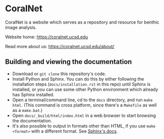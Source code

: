 # CoralNet

CoralNet is a website which serves as a repository and resource for benthic image analysis.

Website home: https://coralnet.ucsd.edu

Read more about us: https://coralnet.ucsd.edu/about/


## Building and viewing the documentation

- Download or `git clone` this repository's code.
- Install Python and Sphinx. You can do this by either following the installation steps (`docs/installation.rst` in this repo) until Sphinx is installed, or you can use some other Python environment which already has Sphinx installed.
- Open a terminal/command line, cd to the `docs` directory, and run `make html`. (This command is cross platform, since there's a ``Makefile`` as well as a ``make.bat``.)
- Open `docs/_build/html/index.html` in a web browser to start browsing the documentation.
- It's also possible to output in formats other than HTML, if you use ``make <format>`` with a different format. See [Sphinx's docs](http://www.sphinx-doc.org/en/master/usage/quickstart.html#running-the-build).
